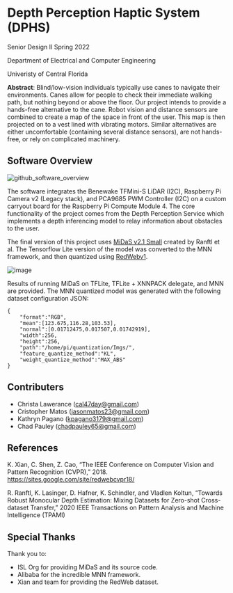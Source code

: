 # Depth Perception Haptic System (DPHS)
Senior Design II Spring 2022

Department of Electrical and Computer Engineering

Univeristy of Central Florida

**Abstract**: Blind/low-vision individuals typically use canes to navigate their environments. Canes allow for people to check their immediate walking path,
but nothing beyond or above the floor. Our project intends to provide a hands-free alternative to the cane. Robot vision and distance sensors
are combined to create a map of the space in front of the user. This map is then projected on to a vest lined with vibrating motors. Similar
alternatives are either uncomfortable (containing several distance sensors), are not hands-free, or rely on complicated machinery.

## Software Overview
![github_software_overview](https://user-images.githubusercontent.com/58221112/163727501-40fac566-02ba-4580-a344-ebcb86e55d96.png)

The software integrates the Benewake TFMini-S LiDAR (I2C), Raspberry Pi Camera v2 (Legacy stack), and PCA9685 PWM Controller (I2C) on a
custom carryout board for the Raspberry Pi Compute Module 4. The core functionality of the project comes from the Depth Perception Service
which implements a depth inferencing model to relay information about obstacles to the user.

The final version of this project uses [MiDaS v2.1 Small](https://github.com/isl-org/MiDaS/releases/tag/v2_1) created by Ranftl et al. The Tensorflow Lite
version of the model was converted to the MNN framework, and then quantized using [RedWebv1](https://sites.google.com/site/redwebcvpr18/).

![image](https://user-images.githubusercontent.com/58221112/163728304-893168a5-93c9-41f6-80cd-23126a3ffa16.png)

Results of running MiDaS on TFLite, TFLite + XNNPACK delegate, and MNN are provided. The MNN quantized model was generated with the following dataset configuration JSON:
```
{
    "format":"RGB",
    "mean":[123.675,116.28,103.53],
    "normal":[0.01712475,0.017507,0.01742919],
    "width":256,
    "height":256,
    "path":"/home/pi/quantization/Imgs/",
    "feature_quantize_method":"KL",
    "weight_quantize_method":"MAX_ABS"
}
```

## Contributers
- Christa Lawerance (cal47day@gmail.com)
- Cristopher Matos (jasonmatos23@gmail.com)
- Kathryn Pagano (kpagano3179@gmail.com)
- Chad Pauley (chadpauley65@gmail.com)

## References
K. Xian, C. Shen, Z. Cao, “The IEEE Conference on
Computer Vision and Pattern Recognition (CVPR),” 2018.
https://sites.google.com/site/redwebcvpr18/

R. Ranftl, K. Lasinger, D. Hafner, K. Schindler,
and Vladlen Koltun, “Towards Robust Monocular Depth
Estimation: Mixing Datasets for Zero-shot Cross-dataset
Transfer,” 2020 IEEE Transactions on Pattern Analysis and
Machine Intelligence (TPAMI)

## Special Thanks
Thank you to:
- ISL Org for providing MiDaS and its source code.
- Alibaba for the incredible MNN framework.
- Xian and team for providing the RedWeb dataset.
